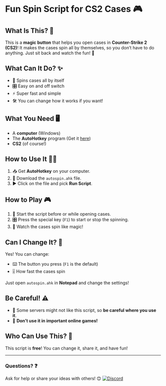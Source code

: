 # Fun Spin Script for CS2 Cases 🎮

## What Is This? 🤔

This is a **magic button** that helps you open cases in **Counter-Strike 2 (CS2)**! It makes the cases spin all by themselves, so you don’t have to do anything. Just sit back and watch the fun! 🎉

## What Can It Do? ✨

- 🎰 Spins cases all by itself
- 🎛️ Easy on and off switch
- ⚡ Super fast and simple
- 🛠️ You can change how it works if you want!

## What You Need 🖥️

- A **computer** (Windows)
- The **AutoHotkey** program (Get it [here](https://www.autohotkey.com/))
- **CS2** (of course!)

## How to Use It 🏃‍♂️

1. 📥 Get **AutoHotkey** on your computer.
2. 📂 Download the `autospin.ahk` file.
3. ▶️ Click on the file and pick **Run Script**.

## How to Play 🎮

1. 🏃 Start the script before or while opening cases.
2. 🎛️ Press the special key (`F1`) to start or stop the spinning.
3. 🔄 Watch the cases spin like magic!

## Can I Change It? 🤖

Yes! You can change:

- ⌨️ The button you press (`F1` is the default)
- 🎚️ How fast the cases spin

Just open `autospin.ahk` in **Notepad** and change the settings!

## Be Careful! ⚠️

- 🚨 Some servers might not like this script, so **be careful where you use it**.
- 🚫 **Don’t use it in important online games!**

## Who Can Use This? 📜

This script is **free**! You can change it, share it, and have fun!

---

### Questions? ❓

Ask for help or share your ideas with others! 😊
[![Discord](https://img.shields.io/badge/Add_me_on-Discord-blue.svg)](https://discord.com/users/792468382083448853)
